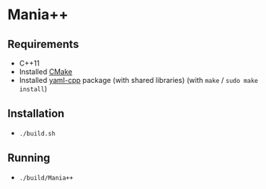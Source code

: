 # Mania++
## Requirements ##
* C++11
* Installed [CMake](https://cmake.org)
* Installed [yaml-cpp](https://github.com/jbeder/yaml-cpp) package (with shared libraries) (with ```make``` / ```sudo make install```)

## Installation ##
* ```./build.sh```

## Running ##
* ```./build/Mania++```
